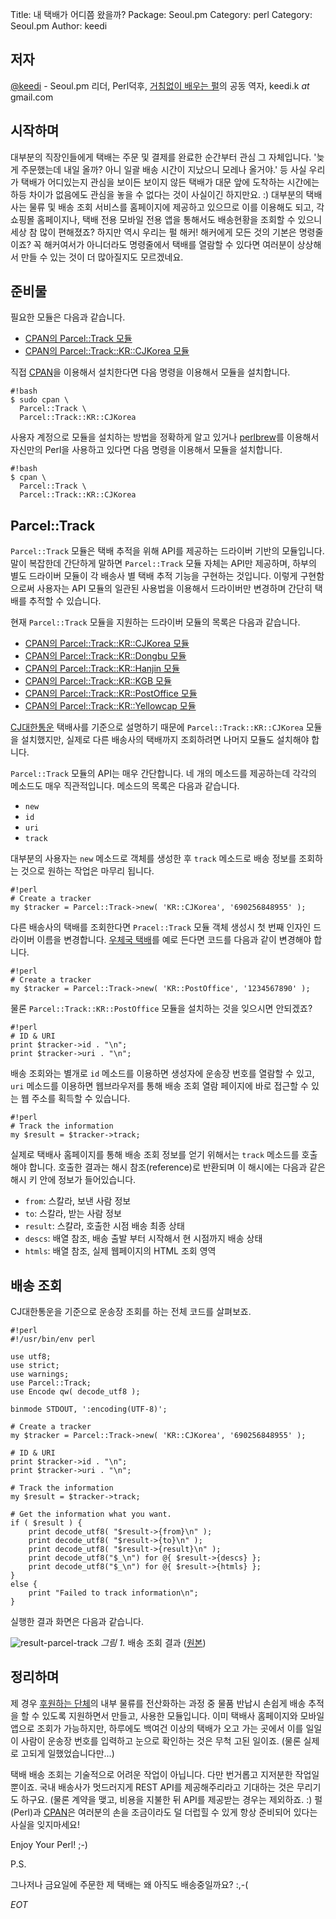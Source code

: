 Title:    내 택배가 어디쯤 왔을까?
Package:  Seoul.pm
Category: perl
Category: Seoul.pm
Author:   keedi

저자
-----

[@keedi][twitter-keedi] - Seoul.pm 리더, Perl덕후,
[거침없이 배우는 펄][yes24-4433208]의 공동 역자, keedi.k _at_ gmail.com


시작하며
---------

대부분의 직장인들에게 택배는 주문 및 결제를 완료한 순간부터 관심 그 자체입니다.
'늦게 주문했는데 내일 올까? 아니 일괄 배송 시간이 지났으니 모레나 올거야.' 등
사실 우리가 택배가 어디있는지 관심을 보이든 보이지 않든 택배가 대문 앞에 도착하는
시간에는 하등 차이가 없음에도 관심을 놓을 수 없다는 것이 사실이긴 하지만요. :)
대부분의 택배사는 물류 및 배송 조회 서비스를 홈페이지에 제공하고 있으므로
이를 이용해도 되고, 각 쇼핑몰 홈페이지나, 택배 전용 모바일 전용 앱을 통해서도
배송현황을 조회할 수 있으니 세상 참 많이 편해졌죠?
하지만 역시 우리는 펄 해커! 해커에게 모든 것의 기본은 명령줄이죠?
꼭 해커여서가 아니더라도 명령줄에서 택배를 열람할 수 있다면
여러분이 상상해서 만들 수 있는 것이 더 많아질지도 모르겠네요.


준비물
-------

필요한 모듈은 다음과 같습니다.

- [CPAN의 Parcel::Track 모듈][cpan-parcel-track]
- [CPAN의 Parcel::Track::KR::CJKorea 모듈][cpan-parcel-track-kr-cjkorea]

직접 [CPAN][cpan]을 이용해서 설치한다면 다음 명령을 이용해서 모듈을 설치합니다.

    #!bash
    $ sudo cpan \
      Parcel::Track \
      Parcel::Track::KR::CJKorea


사용자 계정으로 모듈을 설치하는 방법을 정확하게 알고 있거나
[perlbrew][home-perlbrew]를 이용해서 자신만의 Perl을 사용하고 있다면
다음 명령을 이용해서 모듈을 설치합니다.

    #!bash
    $ cpan \
      Parcel::Track \
      Parcel::Track::KR::CJKorea


Parcel::Track
--------------

`Parcel::Track` 모듈은 택배 추적을 위해 API를 제공하는 드라이버 기반의 모듈입니다.
말이 복잡한데 간단하게 말하면 `Parcel::Track` 모듈 자체는 API만 제공하며,
하부의 별도 드라이버 모듈이 각 배송사 별 택배 추적 기능을 구현하는 것입니다.
이렇게 구현함으로써 사용자는 API 모듈의 일관된 사용법을 이용해서 드라이버만
변경하며 간단히 택배를 추적할 수 있습니다.

현재 `Parcel::Track` 모듈을 지원하는 드라이버 모듈의 목록은 다음과 같습니다.

- [CPAN의 Parcel::Track::KR::CJKorea 모듈][cpan-parcel-track-kr-cjkorea]
- [CPAN의 Parcel::Track::KR::Dongbu 모듈][cpan-parcel-track-kr-dongbu]
- [CPAN의 Parcel::Track::KR::Hanjin 모듈][cpan-parcel-track-kr-hanjin]
- [CPAN의 Parcel::Track::KR::KGB 모듈][cpan-parcel-track-kr-kgb]
- [CPAN의 Parcel::Track::KR::PostOffice 모듈][cpan-parcel-track-kr-postoffice]
- [CPAN의 Parcel::Track::KR::Yellowcap 모듈][cpan-parcel-track-kr-yellowcap]

[CJ대한통운][home-cj-korea-express] 택배사를 기준으로 설명하기 때문에
`Parcel::Track::KR::CJKorea` 모듈을 설치했지만, 실제로 다른 배송사의 택배까지
조회하려면 나머지 모듈도 설치해야 합니다.

`Parcel::Track` 모듈의 API는 매우 간단합니다.
네 개의 메소드를 제공하는데 각각의 메소드도 매우 직관적입니다.
메소드의 목록은 다음과 같습니다.

- `new`
- `id`
- `uri`
- `track`

대부분의 사용자는 `new` 메소드로 객체를 생성한 후 `track` 메소드로
배송 정보를 조회하는 것으로 원하는 작업은 마무리 됩니다.

    #!perl
    # Create a tracker
    my $tracker = Parcel::Track->new( 'KR::CJKorea', '690256848955' );

다른 배송사의 택배를 조회한다면 `Pracel::Track` 모듈 객체 생성시
첫 번째 인자인 드라이버 이름을 변경합니다.
[우체국 택배][home-post-office]를 예로 든다면 코드를 다음과 같이 변경해야 합니다.

    #!perl
    # Create a tracker
    my $tracker = Parcel::Track->new( 'KR::PostOffice', '1234567890' );

물론 `Parcel::Track::KR::PostOffice` 모듈을 설치하는 것을 잊으시면 안되겠죠?

    #!perl
    # ID & URI
    print $tracker->id . "\n";
    print $tracker->uri . "\n";

배송 조회와는 별개로 `id` 메소드를 이용하면 생성자에 운송장 번호를 열람할 수 있고,
`uri` 메소드를 이용하면 웹브라우저를 통해 배송 조회 열람 페이지에 바로 접근할 수 있는
웹 주소를 획득할 수 있습니다.

    #!perl
    # Track the information
    my $result = $tracker->track;

실제로 택배사 홈페이지를 통해 배송 조회 정보를 얻기 위해서는 `track` 메소드를 호출해야 합니다.
호출한 결과는 해시 참조(reference)로 반환되며 이 해시에는 다음과 같은 해시 키 안에 정보가 들어있습니다.

- `from`: 스칼라, 보낸 사람 정보
- `to`: 스칼라, 받는 사람 정보
- `result`: 스칼라, 호출한 시점 배송 최종 상태
- `descs`: 배열 참조, 배송 출발 부터 시작해서 현 시점까지 배송 상태
- `htmls`: 배열 참조, 실제 웹페이지의 HTML 조회 영역


배송 조회
----------

CJ대한통운을 기준으로 운송장 조회를 하는 전체 코드를 살펴보죠.

    #!perl
    #!/usr/bin/env perl

    use utf8;
    use strict;
    use warnings;
    use Parcel::Track;
    use Encode qw( decode_utf8 );

    binmode STDOUT, ':encoding(UTF-8)';
    
    # Create a tracker
    my $tracker = Parcel::Track->new( 'KR::CJKorea', '690256848955' );
    
    # ID & URI
    print $tracker->id . "\n";
    print $tracker->uri . "\n";
    
    # Track the information
    my $result = $tracker->track;
    
    # Get the information what you want.
    if ( $result ) {
        print decode_utf8( "$result->{from}\n" );
        print decode_utf8( "$result->{to}\n" );
        print decode_utf8( "$result->{result}\n" );
        print decode_utf8("$_\n") for @{ $result->{descs} };
        print decode_utf8("$_\n") for @{ $result->{htmls} };
    }
    else {
        print "Failed to track information\n";
    }

실행한 결과 화면은 다음과 같습니다.

![result-parcel-track][img-1-resize]
*그림 1.* 배송 조회 결과 ([원본][img-1])


정리하며
---------

제 경우 [후원하는 단체][home-opencloset]의 내부 물류를 전산화하는 과정 중
물품 반납시 손쉽게 배송 추적을 할 수 있도록 지원하면서 만들고, 사용한 모듈입니다.
이미 택배사 홈페이지와 모바일 앱으로 조회가 가능하지만, 하루에도 백여건 이상의
택배가 오고 가는 곳에서 이를 일일이 사람이 운송장 번호를 입력하고 눈으로 확인하는
것은 무척 고된 일이죠. (물론 실제로 고되게 일했었습니다만...)

택배 배송 조회는 기술적으로 어려운 작업이 아닙니다.
다만 번거롭고 지저분한 작업일 뿐이죠.
국내 배송사가 멋드러지게 REST API를 제공해주리라고 기대하는 것은 무리기도 하구요.
(물론 계약을 맺고, 비용을 지불한 뒤 API를 제공받는 경우는 제외하죠. :)
펄(Perl)과 [CPAN][cpan]은 여러분의 손을 조금이라도
덜 더럽힐 수 있게 항상 준비되어 있다는 사실을 잊지마세요!

Enjoy Your Perl! ;-)

P.S.

그나저나 금요일에 주문한 제 택배는 왜 아직도 배송중일까요? :,-(

_EOT_


[img-1]:          2015-12-02-1.png

[img-1-resize]:   2015-12-02-1_r.png

[cpan-parcel-track-kr-cjkorea]:     https://metacpan.org/pod/Parcel::Track::KR::CJKorea
[cpan-parcel-track-kr-dongbu]:      https://metacpan.org/pod/Parcel::Track::KR::Dongbu
[cpan-parcel-track-kr-hanjin]:      https://metacpan.org/pod/Parcel::Track::KR::Hanjin
[cpan-parcel-track-kr-kgb]:         https://metacpan.org/pod/Parcel::Track::KR::KGB
[cpan-parcel-track-kr-postoffice]:  https://metacpan.org/pod/Parcel::Track::KR::PostOffice
[cpan-parcel-track-kr-yellowcap]:   https://metacpan.org/pod/Parcel::Track::KR::Yellowcap
[cpan-parcel-track]:                https://metacpan.org/pod/Parcel::Track
[cpan]:                             http://www.cpan.org/
[home-cj-korea-express]:            https://www.doortodoor.co.kr/main/index.jsp
[home-opencloset]:                  http://theopencloset.net/
[home-perlbrew]:                    http://perlbrew.pl/
[home-post-office]:                 http://www.epost.go.kr/main.retrieveMainPage.comm
[twitter-keedi]:                    http://twitter.com/#!/keedi
[yes24-4433208]:                    http://www.yes24.com/24/goods/4433208
